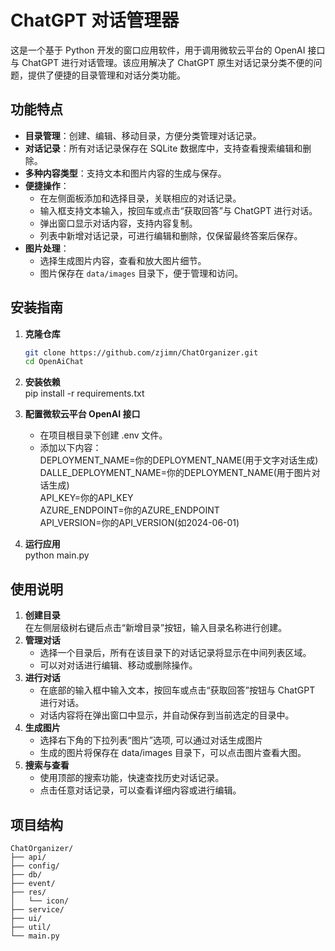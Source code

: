 # ChatGPT 对话管理器

这是一个基于 Python 开发的窗口应用软件，用于调用微软云平台的 OpenAI 接口与 ChatGPT 进行对话管理。该应用解决了 ChatGPT 原生对话记录分类不便的问题，提供了便捷的目录管理和对话分类功能。

## 功能特点

- **目录管理**：创建、编辑、移动目录，方便分类管理对话记录。
- **对话记录**：所有对话记录保存在 SQLite 数据库中，支持查看搜索编辑和删除。
- **多种内容类型**：支持文本和图片内容的生成与保存。
- **便捷操作**：
  - 在左侧面板添加和选择目录，关联相应的对话记录。
  - 输入框支持文本输入，按回车或点击“获取回答”与 ChatGPT 进行对话。
  - 弹出窗口显示对话内容，支持内容复制。
  - 列表中新增对话记录，可进行编辑和删除，仅保留最终答案后保存。
- **图片处理**：
  - 选择生成图片内容，查看和放大图片细节。
  - 图片保存在 `data/images` 目录下，便于管理和访问。

## 安装指南

1. **克隆仓库**
   ```bash
   git clone https://github.com/zjimn/ChatOrganizer.git
   cd OpenAiChat
2. **安装依赖**  
   pip install -r requirements.txt
3. **配置微软云平台 OpenAI 接口**  
   - 在项目根目录下创建 .env 文件。  
   - 添加以下内容：  
     DEPLOYMENT_NAME=你的DEPLOYMENT_NAME(用于文字对话生成)    
     DALLE_DEPLOYMENT_NAME=你的DEPLOYMENT_NAME(用于图片对话生成)  
     API_KEY=你的API_KEY  
     AZURE_ENDPOINT=你的AZURE_ENDPOINT  
     API_VERSION=你的API_VERSION(如2024-06-01)  

4. **运行应用**  
   python main.py

## 使用说明

1. **创建目录**  
   在左侧层级树右键后点击“新增目录”按钮，输入目录名称进行创建。
2. **管理对话**
   - 选择一个目录后，所有在该目录下的对话记录将显示在中间列表区域。
   - 可以对对话进行编辑、移动或删除操作。
3. **进行对话**
   - 在底部的输入框中输入文本，按回车或点击“获取回答”按钮与 ChatGPT 进行对话。
   - 对话内容将在弹出窗口中显示，并自动保存到当前选定的目录中。
4. **生成图片**
   - 选择右下角的下拉列表“图片”选项, 可以通过对话生成图片
   - 生成的图片将保存在 data/images 目录下，可以点击图片查看大图。
5. **搜索与查看**
   - 使用顶部的搜索功能，快速查找历史对话记录。
   - 点击任意对话记录，可以查看详细内容或进行编辑。

## 项目结构

    ChatOrganizer/
    ├── api/
    ├── config/
    ├── db/
    ├── event/
    ├── res/
    │   └── icon/
    ├── service/
    ├── ui/
    ├── util/
    └── main.py





